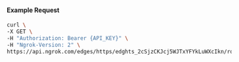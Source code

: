 <!-- Code generated for API Clients. DO NOT EDIT. -->

#### Example Request

```bash
curl \
-X GET \
-H "Authorization: Bearer {API_KEY}" \
-H "Ngrok-Version: 2" \
https://api.ngrok.com/edges/https/edghts_2cSjzCKJcj5WJTxYFYkLuWXcIkn/routes/edghtsrt_2cSjzAsNUe28nh6xi5WQaAJUU36/compression
```
